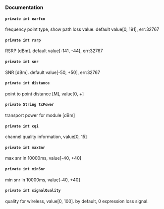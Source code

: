 ### Documentation

#### `private int earfcn`

frequency point type, show path loss value. default value[0, 191], err:32767

#### `private int rsrp`

RSRP [dBm]. default value[-141, -44], err:32767

#### `private int snr`

SNR [dBm]. default value[-50, +50], err:32767

#### `private int distance`

point to point distance [M], value[0, +]

#### `private String txPower`

transport power for module [dBm]

#### `private int cqi`

channel quality information, value[0, 15]

#### `private int maxSnr`

max snr in 10000ms, value[-40, +40]

#### `private int minSnr`

min snr in 10000ms, value[-40, +40]

#### `private int signalQuality`

quality for wireless, value[0, 100]. by default, 0 expression loss signal.